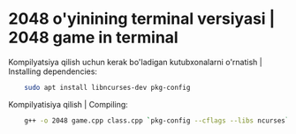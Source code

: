 # 2048 o'yinining terminal versiyasi | 2048 game in terminal

Kompilyatsiya qilish uchun kerak bo'ladigan kutubxonalarni o'rnatish | Installing dependencies:

```bash
    sudo apt install libncurses-dev pkg-config
```

Kompilyatisiya qilish | Compiling:

```bash
    g++ -o 2048 game.cpp class.cpp `pkg-config --cflags --libs ncurses`
```
